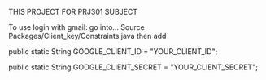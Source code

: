 THIS PROJECT FOR PRJ301 SUBJECT 

To use login with gmail: go into...
Source Packages/Client_key/Constraints.java then add

public static String GOOGLE_CLIENT_ID = "YOUR_CLIENT_ID";

public static String GOOGLE_CLIENT_SECRET = "YOUR_CLIENT_SECRET";

